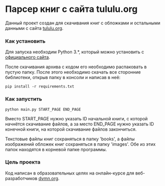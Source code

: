 # Парсер книг с сайта tululu.org

Данный проект создан для скачивания книг с обложками и остальными данными с сайта [tululu.org](https://tululu.org/).

### Как установить

Для запуска необходим Python 3.*, который можно установить с [официального сайта](https://www.python.org/).

После скачивания архива с кодом его необходимо распаковать в пустую папку. После этого необходимо скачать все сторонние библиотеки, открыв папку в консоли и написав в неё:
```
pip install -r requirements.txt
```

### Как запустить

```
python main.py START_PAGE END_PAGE
```
Вместо START_PAGE нужно указать ID начальной книги, с которой начнётся скачивание файлов, а за место END_PAGE нужно указать ID конечной книги, на которой скачивание файлов закончиться.

Текстовые файлы книг сохраняться в папку 'books', а файлы изображений обложек книг сохраняться в папку 'images'. Обе из этих папок находятся в корневой папке программы.

### Цель проекта

Код написан в образовательных целях на онлайн-курсе для веб-разработчиков [dvmn.org](https://dvmn.org/).
